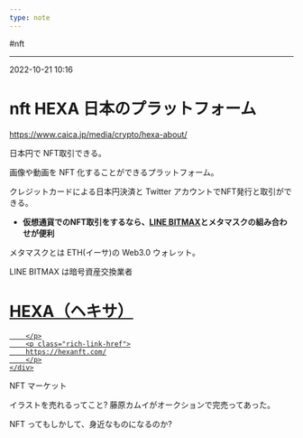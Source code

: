 ```yaml
---
type: note
---
```


#nft 

---
2022-10-21  10:16

# nft  HEXA 日本のプラットフォーム

https://www.caica.jp/media/crypto/hexa-about/

日本円で NFT取引できる。

画像や動画を NFT 化することができるプラットフォーム。

クレジットカードによる日本円決済と Twitter アカウントでNFT発行と取引ができる。

-   **仮想通貨でのNFT取引をするなら、[LINE BITMAX](https://www.caica.jp/media/go-bitmax)とメタマスクの組み合わせが便利**

メタマスクとは ETH(イーサ)の Web3.0 ウォレット。

LINE BITMAX は暗号資産交換業者



<div class="rich-link-card-container"><a class="rich-link-card" href="https://hexanft.com/" target="_blank">
	<div class="rich-link-image-container">
		<div class="rich-link-image" style="background-image: url('https://hexanft.com/wp-content/uploads/2021/06/cropped-ficon2-192x192.png')">
	</div>
	</div>
	<div class="rich-link-card-text">
		<h1 class="rich-link-card-title">HEXA（ヘキサ）</h1>
		<p class="rich-link-card-description">
		
		</p>
		<p class="rich-link-href">
		https://hexanft.com/
		</p>
	</div>
</a></div>
NFT マーケット

イラストを売れるってこと?
藤原カムイがオークションで完売ってあった。

NFT ってもしかして、身近なものになるのか?

